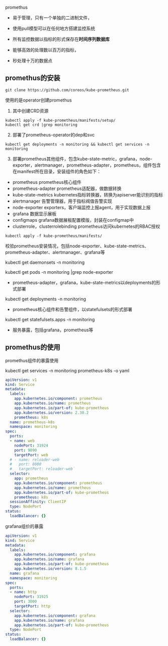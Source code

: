 
promethus

- 易于管理，只有一个单独的二进制文件，
- 使用pull模型可以在任何地方搭建监控系统
- 所有监控数据以指标的形式保存在**时间序列数据库**

- 能够高效的处理数以百万的指标，
- 秒处理十万的数据点


## promethus的安装
```
git clone https://github.com/coreos/kube-prometheus.git
```
使用的是operator创建promethus

1. 其中创建CRD资源
```
kubectl apply -f kube-prometheus/manifests/setup/
kubectl get crd |grep monitoring
```

2. 部署了prometheus-operator的dep和svc

```
kubectl get deployments -n monitoring && kubectl get services -n monitoring
```

3. 部署prometheus其他组件，包含kube-state-metric，grafana，node-exporter，alertmanager，prometheus-adapter，prometheus，组件包含在manifest所在目录，安装组件的角色如下：

- prometheus                prometheus核心组件
- prometheus-adapter   prometheus适配器，做数据转换
- kube-state-metrics    kubernetes指标转换器，转换为apiserver能识别的指标
- alertmanager             告警管理器，用于指标阀值告警实现
- node-exporter           exporters，客户端监控上报agent，用于实现数据上报
- grafana                    数据显示展板
- configmaps              grafana数据展板配置模版，封装在configmap中
- clusterrole，clusterrolebinding    prometheus访问kubernetes的RBAC授权 


```
kubectl apply -f kube-prometheus/manifests/
```


校验prometheus安装情况，包括node-exporter、kube-state-metrics、prometheus-adapter、alertmanager、grafana等

kubectl get daemonsets -n monitoring 

kubectl get pods -n monitoring  |grep node-exporter

- prometheus-adapter，grafana，kube-state-metrics以deployments的形式部署

kubectl get deployments -n monitoring

- prometheus核心组件和告警组件，以statefulsets的形式部署

kubectl get statefulsets.apps -n monitoring 

- 服务暴露，包括grafana，prometheus等


## promethus的使用

promethus组件的暴露使用

kubectl get services -n monitoring prometheus-k8s -o yaml

```yaml
apiVersion: v1
kind: Service
metadata:
  labels:
    app.kubernetes.io/component: prometheus
    app.kubernetes.io/name: prometheus
    app.kubernetes.io/part-of: kube-prometheus
    app.kubernetes.io/version: 2.30.2
    prometheus: k8s
  name: prometheus-k8s
  namespace: monitoring
spec:
  ports:
  - name: web
    nodePort: 31924
    port: 9090
    targetPort: web
  # - name: reloader-web
  #   port: 8080
  #   targetPort: reloader-web`
  selector:
    app: prometheus
    app.kubernetes.io/component: prometheus
    app.kubernetes.io/name: prometheus
    app.kubernetes.io/part-of: kube-prometheus
    prometheus: k8s
  sessionAffinity: ClientIP
  type: NodePort
status:
  loadBalancer: {}


```

grafana组价的暴露


```yaml
apiVersion: v1
kind: Service
metadata:
  labels:
    app.kubernetes.io/component: grafana
    app.kubernetes.io/name: grafana
    app.kubernetes.io/part-of: kube-prometheus
    app.kubernetes.io/version: 8.1.5
  name: grafana
  namespace: monitoring
spec:
  ports:
  - name: http
    nodePort: 31925
    port: 3000
    targetPort: http
  selector:
    app.kubernetes.io/component: grafana
    app.kubernetes.io/name: grafana
    app.kubernetes.io/part-of: kube-prometheus
  type: NodePort
status:
  loadBalancer: {} 

```